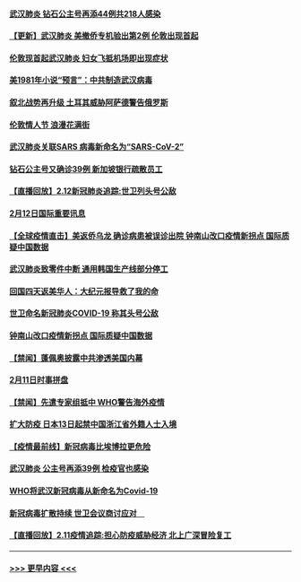 #### [武汉肺炎 钻石公主号再添44例共218人感染](../pages/prog202/a102776089.md?t=02131233) 
#### [【更新】武汉肺炎 美撤侨专机验出第2例 伦敦出现首起](../pages/prog202/a102770740.md?t=02131233) 
#### [伦敦现首起武汉肺炎 妇女飞抵机场即出现症状](../pages/prog202/a102776031.md?t=02131233) 
#### [美1981年小说“预言”：中共制造武汉病毒](../pages/prog202/a102775980.md?t=02131233) 
#### [叙北战势再升级 土耳其威胁阿萨德警告俄罗斯](../pages/prog202/a102775904.md?t=02131233) 
#### [伦敦情人节 浪漫花满街](../pages/prog202/a102775786.md?t=02131233) 
#### [武汉肺炎关联SARS 病毒新命名为“SARS-CoV-2”](../pages/prog202/a102775719.md?t=02131233) 
#### [钻石公主号又确诊39例 新加坡银行疏散员工](../pages/prog202/a102775691.md?t=02131233) 
#### [【直播回放】2.12新冠肺炎追踪:世卫列头号公敌](../pages/prog202/a102775541.md?t=02131233) 
#### [2月12日国际重要讯息](../pages/prog202/a102775437.md?t=02131233) 
#### [【全球疫情直击】美返侨乌龙 确诊病患被误诊出院 钟南山改口疫情新拐点 国际质疑中国数据](../pages/prog202/a102775378.md?t=02131233) 
#### [武汉肺炎致零件中断 通用韩国生产线部分停工](../pages/prog202/a102775365.md?t=02131233) 
#### [回国四天返美华人：大纪元报导救了我的命](../pages/prog202/a102775342.md?t=02131233) 
#### [世卫命名新冠肺炎COVID-19 称其头号公敌](../pages/prog202/a102775196.md?t=02131233) 
#### [钟南山改口疫情新拐点 国际质疑中国数据](../pages/prog202/a102775178.md?t=02131233) 
#### [【禁闻】蓬佩奥披露中共渗透美国内幕](../pages/prog202/a102775129.md?t=02131233) 
#### [2月11日时事拼盘](../pages/prog202/a102775140.md?t=02131233) 
#### [【禁闻】先遣专家组抵中 WHO警告海外疫情](../pages/prog202/a102775112.md?t=02131233) 
#### [扩大防疫 日本13日起禁中国浙江省外籍人士入境](../pages/prog202/a102775051.md?t=02131233) 
#### [【疫情最前线】新冠病毒比埃博拉更危险](../pages/prog202/a102775043.md?t=02131233) 
#### [武汉肺炎 公主号再添39例 检疫官也感染](../pages/prog202/a102775031.md?t=02131233) 
#### [WHO将武汉新冠病毒从新命名为Covid-19](../pages/prog202/a102774891.md?t=02131233) 
#### [新冠病毒扩散持续 世卫会议商讨应对　](../pages/prog202/a102774850.md?t=02131233) 
#### [【直播回放】2.11疫情追踪:担心防疫威胁经济 北上广深冒险复工](../pages/prog202/a102774741.md?t=02131233) 

----
#### [ >>> 更早内容 <<< ](../indexes/prog202-earlier.md)
